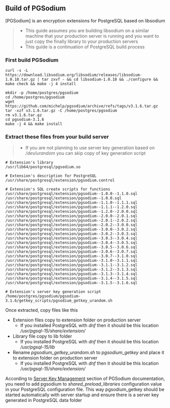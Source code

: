 ## Build of PGSodium

[PGSodium] is an encryption extensions for PostgreSQL based on libsodium

> - This guide assumes you are building libsodium on a similar machine that your production server is running and you want to just copy the finally library to your production servers
> - This guide is a continuation of PostgreSQL build process


### First build PGSodium
```
curl -s -L https://download.libsodium.org/libsodium/releases/libsodium-1.0.18.tar.gz | tar zxvf - && cd libsodium-1.0.18 && ./configure && make check && make -j 4 install

mkdir -p /home/postgres/pgsodium
cd /home/postgres/pgsodium
wget https://github.com/michelp/pgsodium/archive/refs/tags/v3.1.6.tar.gz
tar -xzf v3.1.6.tar.gz -C /home/postgres/pgsodium
rm v3.1.6.tar.gz
cd pgsodium-3.1.6
make -j 4 && make install
```

### Extract these files from your build server

> - If you are not planning to use server key generation based on _/dev/urandom_ you can skip copy of key generation script

```
# Extension's library
/usr/lib64/postgresql/pgsodium.so

# Extension's description for PostgreSQL
/usr/share/postgresql/extension/pgsodium.control

# Extension's SQL create scripts for functions
/usr/share/postgresql/extension/pgsodium--1.0.0--1.1.0.sql
/usr/share/postgresql/extension/pgsodium--1.0.0.sql
/usr/share/postgresql/extension/pgsodium--1.1.0--1.1.1.sql
/usr/share/postgresql/extension/pgsodium--1.1.1--1.2.0.sql
/usr/share/postgresql/extension/pgsodium--1.2.0--2.0.0.sql
/usr/share/postgresql/extension/pgsodium--2.0.0--2.0.1.sql
/usr/share/postgresql/extension/pgsodium--2.0.1--2.0.2.sql
/usr/share/postgresql/extension/pgsodium--2.0.2--3.0.0.sql
/usr/share/postgresql/extension/pgsodium--3.0.0--3.0.2.sql
/usr/share/postgresql/extension/pgsodium--3.0.2--3.0.3.sql
/usr/share/postgresql/extension/pgsodium--3.0.3--3.0.4.sql
/usr/share/postgresql/extension/pgsodium--3.0.4--3.0.5.sql
/usr/share/postgresql/extension/pgsodium--3.0.5--3.0.6.sql
/usr/share/postgresql/extension/pgsodium--3.0.6--3.0.7.sql
/usr/share/postgresql/extension/pgsodium--3.0.7--3.1.0.sql
/usr/share/postgresql/extension/pgsodium--3.1.0--3.1.1.sql
/usr/share/postgresql/extension/pgsodium--3.1.1--3.1.2.sql
/usr/share/postgresql/extension/pgsodium--3.1.2--3.1.3.sql
/usr/share/postgresql/extension/pgsodium--3.1.3--3.1.4.sql
/usr/share/postgresql/extension/pgsodium--3.1.4--3.1.5.sql
/usr/share/postgresql/extension/pgsodium--3.1.5--3.1.6.sql

# Extension's server key generation script
/home/postgres/pgsodium/pgsodium-3.1.6/getkey_scripts/pgsodium_getkey_urandom.sh
```

Once extracted, copy files like this

- Extension files copy to extension folder on production server
	+ If you installed PostgreSQL with _dnf_ then it should be this location _/usr/pgsql-15/share/extension/_
- Library file copy to lib folder
	+ If you installed PostgreSQL with _dnf_ then it should be this location _/usr/pgsql-15/lib_
- Rename _pgsodium_getkey_urandom.sh_ to _pgsodium_getkey_ and place it to extension folder on production server
	+ If you installed PostgreSQL with _dnf_ then it should be this location _/usr/pgsql-15/share/extension/_


According to [Server Key Management](https://github.com/michelp/pgsodium#server-key-management) section of PGSodium documentation, you need to add pgsodium to _shared_preload_libraries_ configuration value in your PostgreSQL configuration file. This way pgsodium_getkey should be started automatically with server startup and ensure there is a server key generated in PostgreSQL data folder